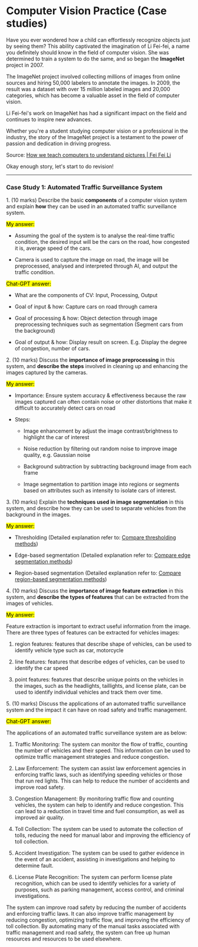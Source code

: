 # Computer Vision Practice (Case studies)

Have you ever wondered how a child can effortlessly recognize objects just by seeing them? This ability captivated the imagination of Li Fei-fei, a name you definitely should know in the field of computer vision. She was determined to train a system to do the same, and so began the **ImageNet** project in 2007.

The ImageNet project involved collecting millions of images from online sources and hiring 50,000 labelers to annotate the images. In 2009, the result was a dataset with over 15 million labeled images and 20,000 categories, which has become a valuable asset in the field of computer vision.

Li Fei-fei's work on ImageNet has had a significant impact on the field and continues to inspire new advances.

Whether you're a student studying computer vision or a professional in the industry, the story of the ImageNet project is a testament to the power of passion and dedication in driving progress.

Source: [How we teach computers to understand pictures | Fei Fei Li](https://youtu.be/40riCqvRoMs)

Okay enough story, let's start to do revision!

---

### Case Study 1: Automated Traffic Surveillance System

1\. (10 marks) Describe the basic **components** of a computer vision system and explain **how** they can be used in an automated traffic surveillance system.

<mark>My answer:</mark>

* Assuming the goal of the system is to analyse the real-time traffic condition, the desired input will be the cars on the road, how congested it is, average speed of the cars.
    
* Camera is used to capture the image on road, the image will be preprocessed, analysed and interpreted through AI, and output the traffic condition.
    

<mark>Chat-GPT answer:</mark>

* What are the components of CV: Input, Processing, Output
    
* Goal of input & how: Capture cars on road through camera
    
* Goal of processing & how: Object detection through image preprocessing techniques such as segmentation (Segment cars from the background)
    
* Goal of output & how: Display result on screen. E.g. Display the degree of congestion, number of cars.
    

2\. (10 marks) Discuss the **importance of image preprocessing** in this system, and **describe the steps** involved in cleaning up and enhancing the images captured by the cameras.

<mark>My answer:</mark>

* Importance: Ensure system accuracy & effectiveness because the raw images captured can often contain noise or other distortions that make it difficult to accurately detect cars on road
    
* Steps:
    
    * Image enhancement by adjust the image contrast/brightness to highlight the car of interest
        
    * Noise reduction by filtering out random noise to improve image quality, e.g. Gaussian noise
        
    * Background subtraction by subtracting background image from each frame
        
    * Image segmentation to partition image into regions or segments based on attributes such as intensity to isolate cars of interest.
        

3\. (10 marks) Explain the **techniques used in image segmentation** in this system, and describe how they can be used to separate vehicles from the background in the images.

<mark>My answer:</mark>

* Thresholding (Detailed explanation refer to: [Compare thresholding methods](https://teohsinyee.hashnode.dev/computer-vision-compare-thresholding-methods))
    
* Edge-based segmentation (Detailed explanation refer to: [Compare edge segmentation methods](https://teohsinyee.hashnode.dev/edge-segmentation-methods))
    
* Region-based segmentation (Detailed explanation refer to: [Compare region-based segmentation methods](https://teohsinyee.hashnode.dev/computer-vision-compare-region-based-segmentation-methods))
    

4\. (10 marks) Discuss the **importance of image feature extraction** in this system, and **describe the types of features** that can be extracted from the images of vehicles.

<mark>My answer:</mark>

Feature extraction is important to extract useful information from the image. There are three types of features can be extracted for vehicles images:

1. region features: features that describe shape of vehicles, can be used to identify vehicle type such as car, motorcycle
    
2. line features: features that describe edges of vehicles, can be used to identify the car speed
    
3. point features: features that describe unique points on the vehicles in the images, such as the headlights, taillights, and license plate, can be used to identify individual vehicles and track them over time.
    

5\. (10 marks) Discuss the applications of an automated traffic surveillance system and the impact it can have on road safety and traffic management.

<mark>Chat-GPT answer:</mark>

The applications of an automated traffic surveillance system are as below:

1. Traffic Monitoring: The system can monitor the flow of traffic, counting the number of vehicles and their speed. This information can be used to optimize traffic management strategies and reduce congestion.
    
2. Law Enforcement: The system can assist law enforcement agencies in enforcing traffic laws, such as identifying speeding vehicles or those that run red lights. This can help to reduce the number of accidents and improve road safety.
    
3. Congestion Management: By monitoring traffic flow and counting vehicles, the system can help to identify and reduce congestion. This can lead to a reduction in travel time and fuel consumption, as well as improved air quality.
    
4. Toll Collection: The system can be used to automate the collection of tolls, reducing the need for manual labor and improving the efficiency of toll collection.
    
5. Accident Investigation: The system can be used to gather evidence in the event of an accident, assisting in investigations and helping to determine fault.
    
6. License Plate Recognition: The system can perform license plate recognition, which can be used to identify vehicles for a variety of purposes, such as parking management, access control, and criminal investigations.
    

The system can improve road safety by reducing the number of accidents and enforcing traffic laws. It can also improve traffic management by reducing congestion, optimizing traffic flow, and improving the efficiency of toll collection. By automating many of the manual tasks associated with traffic management and road safety, the system can free up human resources and resources to be used elsewhere.